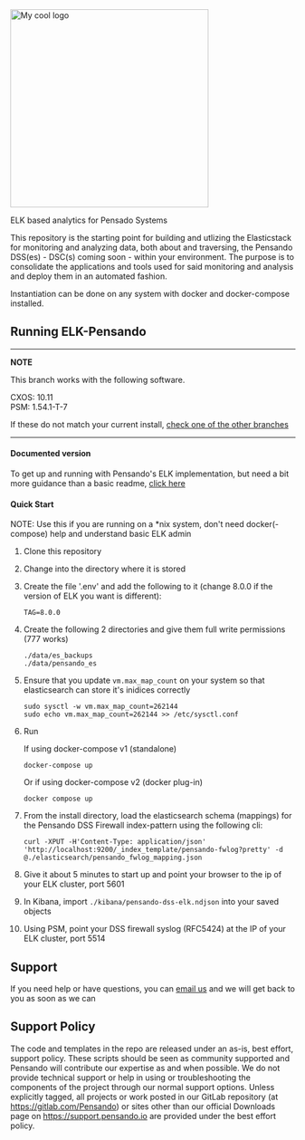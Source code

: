 <img src="https://pensando.io/wp-content/themes/pensando/assets/images/logo.svg" alt="My cool logo" width="350"/>


ELK based analytics for Pensado Systems

This repository is the starting point for building and utlizing the Elasticstack for monitoring and analyzing
data, both about and traversing, the Pensando DSS(es) - DSC(s) coming soon - within your environment.  The purpose is to consolidate the
applications and tools used for said monitoring and analysis and deploy them in an automated fashion.

Instantiation can be done on any system with docker and docker-compose installed.

## Running ELK-Pensando

---
**NOTE**

This branch works with the following software.

CXOS: 10.11 <br/>
PSM:  1.54.1-T-7

If these do not match your current install, [check one of the other branches](https://gitlab.com/pensando/tbd/siem/elastic/elk-pensando/-/branches)

---

  #### Documented version
  To get up and running with Pensando's ELK implementation, but need a bit more guidance than a basic readme, [click here](https://pensando.gitlab.io/tbd/siem/elastic/elk-pensando/index.html)

  #### Quick Start
  NOTE: Use this if you are running on a *nix system, don't need docker(-compose) help and understand basic ELK admin
  1. Clone this repository

  2. Change into the directory where it is stored

  3. Create the file '.env' and add the following to it (change 8.0.0 if the version of ELK you want is different):
      ```
      TAG=8.0.0
      ```

  4. Create the following 2 directories and give them full write permissions (777 works)
      ```
      ./data/es_backups
      ./data/pensando_es
      ```

  5. Ensure that you update ```vm.max_map_count``` on your system so that elasticsearch can store it's inidices correctly
      ```
      sudo sysctl -w vm.max_map_count=262144
      sudo echo vm.max_map_count=262144 >> /etc/sysctl.conf
      ```

  6. Run

     If using docker-compose v1 (standalone)

     `docker-compose up`

     Or if using docker-compose v2 (docker plug-in)

     `docker compose up`

  7. From the install directory, load the elasticsearch schema (mappings) for the Pensando DSS Firewall index-pattern using the following cli:

     `curl -XPUT -H'Content-Type: application/json' 'http://localhost:9200/_index_template/pensando-fwlog?pretty' -d @./elasticsearch/pensando_fwlog_mapping.json`

  8. Give it about 5 minutes to start up and point your browser to the ip of your ELK cluster, port 5601

  9. In Kibana, import ```./kibana/pensando-dss-elk.ndjson``` into your saved objects

 10. Using PSM, point your DSS firewall syslog (RFC5424) at the IP of your ELK cluster, port 5514


## Support
If you need help or have questions, you can [email us](mailto:contact-project+pensando-tbd-elastic-pensando-elk-25427733-issue-@incoming.gitlab.com) and we will get back to you as soon as we can

## Support Policy
The code and templates in the repo are released under an as-is, best effort, support policy. These scripts should be seen as community supported and Pensando will contribute our expertise as and when possible. We do not provide technical support or help in using or troubleshooting the components of the project through our normal support options. Unless explicitly tagged, all projects or work posted in our GitLab repository (at https://gitlab.com/Pensando) or sites other than our official Downloads page on https://support.pensando.io are provided under the best effort policy.
